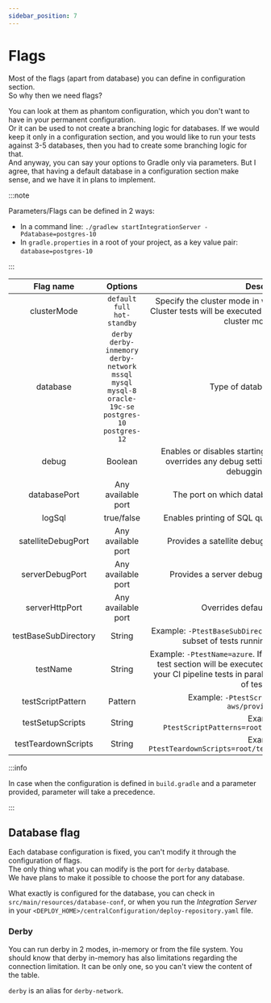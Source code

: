 ```yaml
---
sidebar_position: 7
---
```


# Flags

Most of the flags (apart from database) you can define in configuration section.<br/>
So why then we need flags?<br/>

You can look at them as phantom configuration, which you don't want to have in your permanent configuration.<br/>
Or it can be used to not create a branching logic for databases. If we would keep it only in a configuration section,
and you would like to run your tests against 3-5 databases, then you had to create some branching logic for that. <br/>
And anyway, you can say your options to Gradle only via parameters. But I agree, that having a default database in 
a configuration section make sense, and we have it in plans to implement.

:::note

Parameters/Flags can be defined in 2 ways:

* In a command line: `./gradlew startIntegrationServer -Pdatabase=postgres-10`
* In `gradle.properties` in a root of your project, as a key value pair: `database=postgres-10`

:::

|Flag name|Options|Description|
| :---: | :---: | :---: |
|clusterMode|`default`<br/> `full`<br/> `hot-standby`<br/>|Specify the cluster mode in which the server needs to start. Cluster tests will be executed based on clusterMode. If not set cluster mode is `default`|
|database|`derby`<br/> `derby-inmemory`<br/> `derby-network`<br/> `mssql`<br/> `mysql`<br/> `mysql-8`<br/> `oracle-19c-se`<br/> `postgres-10`<br/> `postgres-12`|Type of database. [More details](#database-flag)|
|debug|Boolean|Enables or disables starting processes in debug mode. It overrides any debug setting in configuration. If not set debugging is enabled.|
|databasePort|Any available port|The port on which database is going to be started.|
|logSql|true/false|Enables printing of SQL queries executed on the server|
|satelliteDebugPort|Any available port|Provides a satellite debug port for remote debugging.|
|serverDebugPort|Any available port|Provides a server debug port for remote debugging.|
|serverHttpPort|Any available port|Overrides default server HTTP port|
|testBaseSubDirectory|String|Example: `-PtestBaseSubDirectory=provision-aws` It points to a subset of tests running in a group of the tests|
|testName|String|Example: `-PtestName=azure`. If to specify this parameter, only 1 test section will be executed. It can be helpful, if you run in your CI pipeline tests in parallel and define in each the group of tests to run.|
|testScriptPattern|Pattern|Example: `-PtestScriptPattern=provision-aws/provision_aws.py`|
|testSetupScripts|String|Example: `-PtestScriptPatterns=root/setup.py,root/gcp/setup.py`|
|testTeardownScripts|String|Example: `-PtestTeardownScripts=root/teardown.py,root/gcp/teardown.py`|

:::info

In case when the configuration is defined in `build.gradle` and a parameter provided, parameter will take a precedence. 

:::

## Database flag

Each database configuration is fixed, you can't modify it through the configuration of flags. <br/>
The only thing what you can modify is the port for `derby` database. <br/>
We have plans to make it possible to choose the port for any database. <br/>

What exactly is configured for the database, you can check in `src/main/resources/database-conf`, or when you run the 
*Integration Server* in your `<DEPLOY_HOME>/centralConfiguration/deploy-repository.yaml` file.

### Derby

You can run derby in 2 modes, in-memory or from the file system. You should know that derby in-memory has also limitations 
regarding the connection limitation. It can be only one, so you can't view the content of the table.

`derby` is an alias for `derby-network`.
